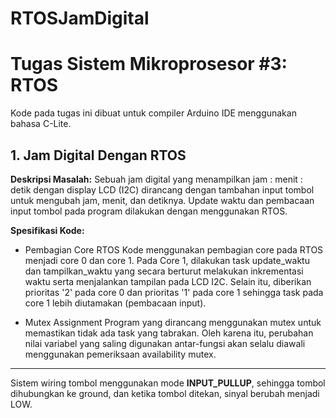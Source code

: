# RTOSJamDigital

# Tugas Sistem Mikroprosesor #3: RTOS

Kode pada tugas ini dibuat untuk compiler Arduino IDE menggunakan bahasa C-Lite.

## 1. Jam Digital Dengan RTOS
**Deskripsi Masalah:**
Sebuah jam digital yang menampilkan jam : menit : detik dengan display LCD (I2C) dirancang 
dengan tambahan input tombol untuk mengubah jam, menit, dan detiknya. Update waktu dan pembacaan
input tombol pada program dilakukan dengan menggunakan RTOS.

**Spesifikasi Kode:**
- Pembagian Core RTOS
Kode menggunakan pembagian core pada RTOS menjadi core 0 dan core 1. Pada Core 1, dilakukan task 
update_waktu dan tampilkan_waktu yang secara berturut melakukan inkrementasi waktu serta menjalankan tampilan pada LCD I2C. Selain itu, diberikan prioritas '2' pada core 0 dan prioritas '1' pada core 1 sehingga task pada core 1 lebih diutamakan (pembacaan input).

- Mutex Assignment
Program yang dirancang menggunakan mutex untuk memastikan tidak ada task yang tabrakan. Oleh karena itu, perubahan nilai variabel yang saling digunakan antar-fungsi akan selalu diawali menggunakan pemeriksaan availability mutex.
--------------

Sistem wiring tombol menggunakan mode **INPUT_PULLUP**, sehingga tombol dihubungkan ke ground, dan ketika tombol ditekan, sinyal berubah menjadi LOW.
